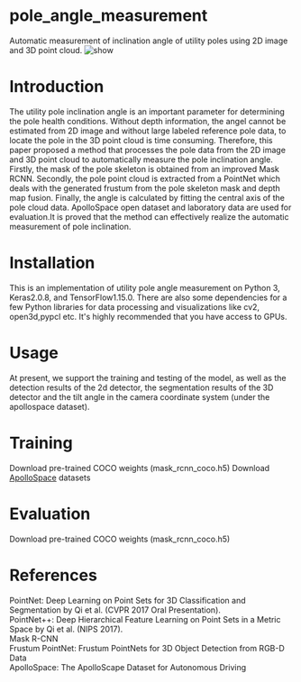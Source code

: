 # pole_angle_measurement
Automatic measurement of inclination angle of utility poles using 2D image and 3D point cloud.
![show](https://user-images.githubusercontent.com/87463009/214590473-7c317338-13c2-49f3-b85b-d7b5ac819b88.jpg)



# Introduction
The utility pole inclination angle is an important parameter for determining the pole health conditions. Without depth information, the angel cannot be estimated from 2D image and without large labeled reference pole data, to locate the pole in the 3D point cloud is time consuming. Therefore, this paper proposed a method that processes the pole data from the 2D image and 3D point cloud to automatically measure the pole inclination angle. Firstly, the mask of the pole skeleton is obtained from an improved Mask RCNN. Secondly, the pole point cloud is extracted from a PointNet which deals with the generated frustum from the pole skeleton mask and depth map fusion. Finally, the angle is calculated by fitting the central axis of the pole cloud data. ApolloSpace open dataset and laboratory data are used for evaluation.It is proved that the method can effectively realize the automatic measurement of pole inclination.
# Installation
This is an implementation of utility pole angle measurement on Python 3, Keras2.0.8, and TensorFlow1.15.0. There are also some dependencies for a few Python libraries for data processing and visualizations like cv2, open3d,pypcl etc. It's highly recommended that you have access to GPUs.
# Usage
At present, we support the training and testing of the model, as well as the detection results of the 2d detector, the segmentation results of the 3D detector and the tilt angle in the camera coordinate system (under the apollospace dataset).
# Training
Download pre-trained COCO weights (mask_rcnn_coco.h5)
Download [ApolloSpace](https://apolloscape.auto/) datasets

# Evaluation
Download pre-trained COCO weights (mask_rcnn_coco.h5)


# References
PointNet: Deep Learning on Point Sets for 3D Classification and Segmentation by Qi et al. (CVPR 2017 Oral Presentation).   
PointNet++: Deep Hierarchical Feature Learning on Point Sets in a Metric Space by Qi et al. (NIPS 2017).   
Mask R-CNN  
Frustum PointNet: Frustum PointNets for 3D Object Detection from RGB-D Data  
ApolloSpace: The ApolloScape Dataset for Autonomous Driving


